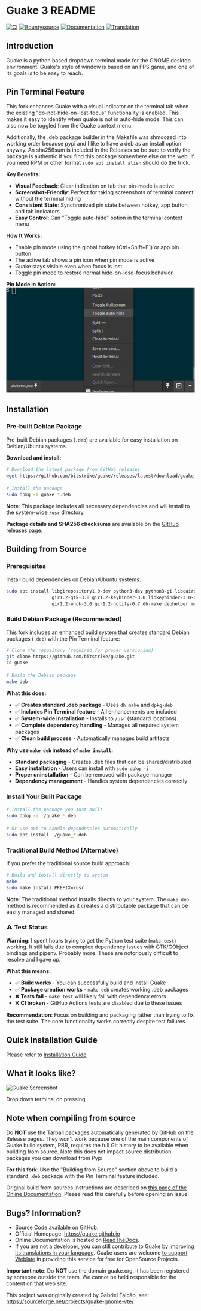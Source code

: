 # Guake 3 README

[![CI](https://github.com/Guake/guake/actions/workflows/ci.yml/badge.svg)](https://github.com/Guake/guake/actions)
[![Bountysource](https://img.shields.io/bountysource/team/guake/activity.svg)](https://www.bountysource.com/teams/guake)
[![Documentation](https://readthedocs.org/projects/guake/badge/?version=stable)](https://guake.readthedocs.io/en/stable/?badge=stable)
[![Translation](https://hosted.weblate.org/widgets/guake/-/guake/svg-badge.svg)](https://hosted.weblate.org/projects/guake/guake/)

## Introduction

Guake is a python based dropdown terminal made for the GNOME desktop environment. Guake's style of window is based on an FPS game, and one of its goals is to be easy to reach.

## Pin Terminal Feature

This fork enhances Guake with a visual indicator on the terminal tab when the existing "do-not-hide-on-lost-focus" functionality is enabled. This makes it easy to identify when guake is not in auto-hide mode. This can also now be toggled from the Guake context menu.


Additionally, the .deb package builder in the Makefile was shmoozed into working order because pypi and I like to have a deb as an install option anyway. An sha256sum is included in the Releases so be sure to verify the package is authentic if you find this package somewhere else on the web. If you need RPM or other format `sudo apt install alien` should do the trick.

**Key Benefits:**
- **Visual Feedback**: Clear indication on tab that pin-mode is active
- **Screenshot-Friendly**: Perfect for taking screenshots of terminal content without the terminal hiding
- **Consistent State**: Synchronized pin state between hotkey, app button, and tab indicators
- **Easy Control**: Can "Toggle auto-hide" option in the terminal context menu

**How It Works:**
- Enable pin mode using the global hotkey (Ctrl+Shift+F1) or app pin button
- The active tab shows a pin icon when pin mode is active
- Guake stays visible even when focus is lost
- Toggle pin mode to restore normal hide-on-lose-focus behavior

**Pin Mode in Action:**
![Pin Mode Feature](images/pin-mode-2.png)

## Installation

### Pre-built Debian Package

Pre-built Debian packages (`.deb`) are available for easy installation on Debian/Ubuntu systems. 

**Download and install:**
```bash
# Download the latest package from GitHub releases
wget https://github.com/bitstrike/guake/releases/latest/download/guake_*.deb

# Install the package
sudo dpkg -i guake_*.deb
```

**Note**: This package includes all necessary dependencies and will install to the system-wide `/usr` directory.

**Package details and SHA256 checksums** are available on the [GitHub releases page](https://github.com/bitstrike/guake/releases).

## Building from Source

### Prerequisites

Install build dependencies on Debian/Ubuntu systems:
```bash
sudo apt install libgirepository1.0-dev python3-dev python3-gi libcairo2-dev pkg-config \
                 gir1.2-gtk-3.0 gir1.2-keybinder-3.0 libkeybinder-3.0-0 gir1.2-vte-2.91 \
                 gir1.2-wnck-3.0 gir1.2-notify-0.7 dh-make debhelper meson ninja-build
```

### Build Debian Package (Recommended)

This fork includes an enhanced build system that creates standard Debian packages (`.deb`) with the Pin Terminal feature:

```bash
# Clone the repository (required for proper versioning)
git clone https://github.com/bitstrike/guake.git
cd guake

# Build the Debian package
make deb
```

**What this does:**
- ✅ **Creates standard .deb package** - Uses `dh_make` and `dpkg-deb`
- ✅ **Includes Pin Terminal feature** - All enhancements are included
- ✅ **System-wide installation** - Installs to `/usr` (standard locations)
- ✅ **Complete dependency handling** - Manages all required system packages
- ✅ **Clean build process** - Automatically manages build artifacts

**Why use `make deb` instead of `make install`:**
- **Standard packaging** - Creates .deb files that can be shared/distributed
- **Easy installation** - Users can install with `sudo dpkg -i`
- **Proper uninstallation** - Can be removed with package manager
- **Dependency management** - Handles system dependencies correctly

### Install Your Built Package

```bash
# Install the package you just built
sudo dpkg -i ./guake_*.deb

# Or use apt to handle dependencies automatically
sudo apt install ./guake_*.deb
```

### Traditional Build Method (Alternative)

If you prefer the traditional source build approach:

```bash
# Build and install directly to system
make
sudo make install PREFIX=/usr
```

**Note**: The traditional method installs directly to your system. The `make deb` method is recommended as it creates a distributable package that can be easily managed and shared.

### ⚠️ Test Status

**Warning**: I spent hours trying to get the Python test suite (`make test`) working. It still fails due to complex dependency issues with GTK/GObject bindings and pipenv. Probably more. These are notoriously difficult to resolve and I gave up.

**What this means:**
- ✅ **Build works** - You can successfully build and install Guake
- ✅ **Package creation works** - `make deb` creates working .deb packages
- ❌ **Tests fail** - `make test` will likely fail with dependency errors
- ❌ **CI broken** - GitHub Actions tests are disabled due to these issues

**Recommendation**: Focus on building and packaging rather than trying to fix the test suite. The core functionality works correctly despite test failures. 

## Quick Installation Guide

Please refer to [Installation Guide](https://guake.readthedocs.io/en/latest/user/installing.html#system-wide-installation)

## What it looks like?

![Guake Screenshot](https://i.ibb.co/s97cJWZ/guake.png)

Drop down terminal on pressing <F12>

## Note when compiling from source

Do **NOT** use the Tarball packages automatically generated by GitHub on the Release pages. They won't work because one of the main components of Guake build system, PBR, requires the full Git history to be available when building from source. Note this does not impact source distribution packages you can download from Pypi.

**For this fork**: Use the "Building from Source" section above to build a standard `.deb` package with the Pin Terminal feature included.

Original build from sources instructions are described on [this page of the Online Documentation](http://guake.readthedocs.io/en/latest/user/installing.html#install-from-source). Please read this carefully before opening an issue!

## Bugs? Information?

- Source Code available on [GitHub](https://github.com/Guake/guake/).
- Official Homepage: https://guake.github.io
- Online Documentation is hosted on [ReadTheDocs](http://guake.readthedocs.io/).
- If you are not a developer, you can still contribute to Guake by [improving its translations in your language](https://hosted.weblate.org/projects/guake/guake/). Guake users are welcome [to support Weblate](https://weblate.org/donate/) in providing this service for free for OpenSource Projects.

**Important note**: Do **NOT** use the domain guake.org, it has been registered by someone outside the team. We cannot be held responsible for the content on that web site.

This project was originally created by Gabriel Falcão, see: https://sourceforge.net/projects/guake-gnome-vte/

